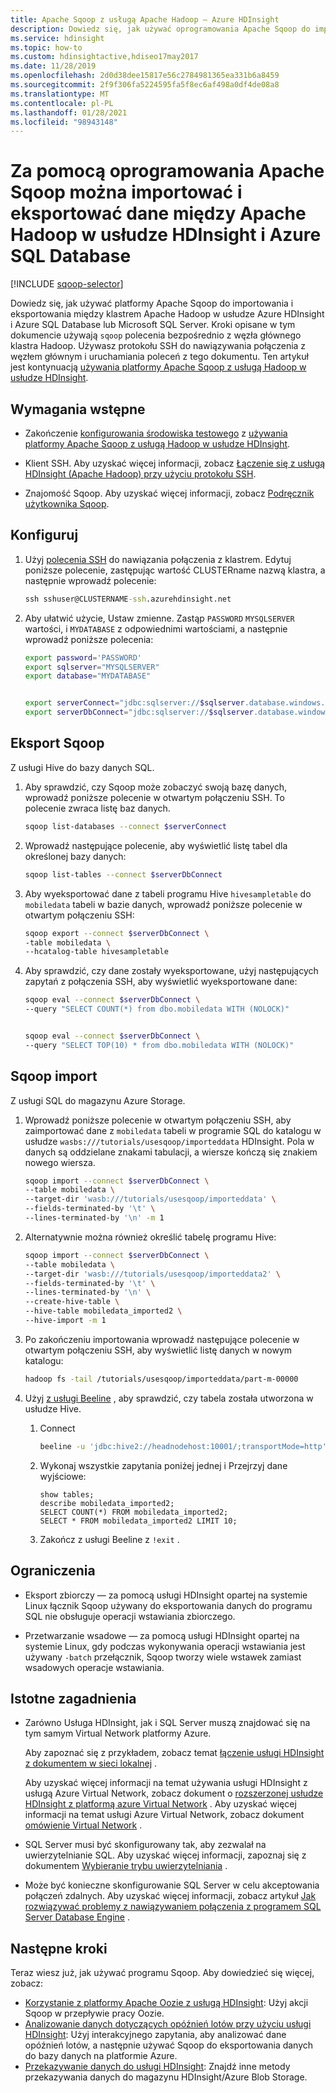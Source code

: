 ```yaml
---
title: Apache Sqoop z usługą Apache Hadoop — Azure HDInsight
description: Dowiedz się, jak używać oprogramowania Apache Sqoop do importowania i eksportowania między Apache Hadoop w usłudze HDInsight i Azure SQL Database.
ms.service: hdinsight
ms.topic: how-to
ms.custom: hdinsightactive,hdiseo17may2017
ms.date: 11/28/2019
ms.openlocfilehash: 2d0d38dee15817e56c2784981365ea331b6a8459
ms.sourcegitcommit: 2f9f306fa5224595fa5f8ec6af498a0df4de08a8
ms.translationtype: MT
ms.contentlocale: pl-PL
ms.lasthandoff: 01/28/2021
ms.locfileid: "98943148"
---
```

# <a name="use-apache-sqoop-to-import-and-export-data-between-apache-hadoop-on-hdinsight-and-azure-sql-database"></a>Za pomocą oprogramowania Apache Sqoop można importować i eksportować dane między Apache Hadoop w usłudze HDInsight i Azure SQL Database

[!INCLUDE [sqoop-selector](../../../includes/hdinsight-selector-use-sqoop.md)]

Dowiedz się, jak używać platformy Apache Sqoop do importowania i eksportowania między klastrem Apache Hadoop w usłudze Azure HDInsight i Azure SQL Database lub Microsoft SQL Server. Kroki opisane w tym dokumencie używają `sqoop` polecenia bezpośrednio z węzła głównego klastra Hadoop. Używasz protokołu SSH do nawiązywania połączenia z węzłem głównym i uruchamiania poleceń z tego dokumentu. Ten artykuł jest kontynuacją [używania platformy Apache Sqoop z usługą Hadoop w usłudze HDInsight](./hdinsight-use-sqoop.md).

## <a name="prerequisites"></a>Wymagania wstępne

* Zakończenie [konfigurowania środowiska testowego](./hdinsight-use-sqoop.md#create-cluster-and-sql-database) z [używania platformy Apache Sqoop z usługą Hadoop w usłudze HDInsight](./hdinsight-use-sqoop.md).

* Klient SSH. Aby uzyskać więcej informacji, zobacz [Łączenie się z usługą HDInsight (Apache Hadoop) przy użyciu protokołu SSH](../hdinsight-hadoop-linux-use-ssh-unix.md).

* Znajomość Sqoop. Aby uzyskać więcej informacji, zobacz [Podręcznik użytkownika Sqoop](https://sqoop.apache.org/docs/1.4.7/SqoopUserGuide.html).

## <a name="set-up"></a>Konfiguruj

1. Użyj [polecenia SSH](../hdinsight-hadoop-linux-use-ssh-unix.md) do nawiązania połączenia z klastrem. Edytuj poniższe polecenie, zastępując wartość CLUSTERname nazwą klastra, a następnie wprowadź polecenie:

    ```cmd
    ssh sshuser@CLUSTERNAME-ssh.azurehdinsight.net
    ```

1. Aby ułatwić użycie, Ustaw zmienne. Zastąp `PASSWORD` `MYSQLSERVER` wartości, i `MYDATABASE` z odpowiednimi wartościami, a następnie wprowadź poniższe polecenia:

    ```bash
    export password='PASSWORD'
    export sqlserver="MYSQLSERVER"
    export database="MYDATABASE"


    export serverConnect="jdbc:sqlserver://$sqlserver.database.windows.net:1433;user=sqluser;password=$password"
    export serverDbConnect="jdbc:sqlserver://$sqlserver.database.windows.net:1433;user=sqluser;password=$password;database=$database"
    ```

## <a name="sqoop-export"></a>Eksport Sqoop

Z usługi Hive do bazy danych SQL.

1. Aby sprawdzić, czy Sqoop może zobaczyć swoją bazę danych, wprowadź poniższe polecenie w otwartym połączeniu SSH. To polecenie zwraca listę baz danych.

    ```bash
    sqoop list-databases --connect $serverConnect
    ```

1. Wprowadź następujące polecenie, aby wyświetlić listę tabel dla określonej bazy danych:

    ```bash
    sqoop list-tables --connect $serverDbConnect
    ```

1. Aby wyeksportować dane z tabeli programu Hive `hivesampletable` do `mobiledata` tabeli w bazie danych, wprowadź poniższe polecenie w otwartym połączeniu SSH:

    ```bash
    sqoop export --connect $serverDbConnect \
    -table mobiledata \
    --hcatalog-table hivesampletable
    ```

1. Aby sprawdzić, czy dane zostały wyeksportowane, użyj następujących zapytań z połączenia SSH, aby wyświetlić wyeksportowane dane:

    ```bash
    sqoop eval --connect $serverDbConnect \
    --query "SELECT COUNT(*) from dbo.mobiledata WITH (NOLOCK)"


    sqoop eval --connect $serverDbConnect \
    --query "SELECT TOP(10) * from dbo.mobiledata WITH (NOLOCK)"
    ```

## <a name="sqoop-import"></a>Sqoop import

Z usługi SQL do magazynu Azure Storage.

1. Wprowadź poniższe polecenie w otwartym połączeniu SSH, aby zaimportować dane z `mobiledata` tabeli w programie SQL do katalogu w usłudze `wasbs:///tutorials/usesqoop/importeddata` HDInsight. Pola w danych są oddzielane znakami tabulacji, a wiersze kończą się znakiem nowego wiersza.

    ```bash
    sqoop import --connect $serverDbConnect \
    --table mobiledata \
    --target-dir 'wasb:///tutorials/usesqoop/importeddata' \
    --fields-terminated-by '\t' \
    --lines-terminated-by '\n' -m 1
    ```

1. Alternatywnie można również określić tabelę programu Hive:

    ```bash
    sqoop import --connect $serverDbConnect \
    --table mobiledata \
    --target-dir 'wasb:///tutorials/usesqoop/importeddata2' \
    --fields-terminated-by '\t' \
    --lines-terminated-by '\n' \
    --create-hive-table \
    --hive-table mobiledata_imported2 \
    --hive-import -m 1
    ```

1. Po zakończeniu importowania wprowadź następujące polecenie w otwartym połączeniu SSH, aby wyświetlić listę danych w nowym katalogu:

    ```bash
    hadoop fs -tail /tutorials/usesqoop/importeddata/part-m-00000
    ```

1. Użyj [z usługi Beeline](./apache-hadoop-use-hive-beeline.md) , aby sprawdzić, czy tabela została utworzona w usłudze Hive.

    1. Connect

        ```bash
        beeline -u 'jdbc:hive2://headnodehost:10001/;transportMode=http'
        ```

    1. Wykonaj wszystkie zapytania poniżej jednej i Przejrzyj dane wyjściowe:

        ```hql
        show tables;
        describe mobiledata_imported2;
        SELECT COUNT(*) FROM mobiledata_imported2;
        SELECT * FROM mobiledata_imported2 LIMIT 10;
        ```

    1. Zakończ z usługi Beeline z `!exit` .

## <a name="limitations"></a>Ograniczenia

* Eksport zbiorczy — za pomocą usługi HDInsight opartej na systemie Linux łącznik Sqoop używany do eksportowania danych do programu SQL nie obsługuje operacji wstawiania zbiorczego.

* Przetwarzanie wsadowe — za pomocą usługi HDInsight opartej na systemie Linux, gdy podczas wykonywania operacji wstawiania jest używany `-batch` przełącznik, Sqoop tworzy wiele wstawek zamiast wsadowych operacje wstawiania.

## <a name="important-considerations"></a>Istotne zagadnienia

* Zarówno Usługa HDInsight, jak i SQL Server muszą znajdować się na tym samym Virtual Network platformy Azure.

    Aby zapoznać się z przykładem, zobacz temat [łączenie usługi HDInsight z dokumentem w sieci lokalnej](./../connect-on-premises-network.md) .

    Aby uzyskać więcej informacji na temat używania usługi HDInsight z usługą Azure Virtual Network, zobacz dokument o [rozszerzonej usłudze HDInsight z platformą azure Virtual Network](../hdinsight-plan-virtual-network-deployment.md) . Aby uzyskać więcej informacji na temat usługi Azure Virtual Network, zobacz dokument [omówienie Virtual Network](../../virtual-network/virtual-networks-overview.md) .

* SQL Server musi być skonfigurowany tak, aby zezwalał na uwierzytelnianie SQL. Aby uzyskać więcej informacji, zapoznaj się z dokumentem [Wybieranie trybu uwierzytelniania](/sql/relational-databases/security/choose-an-authentication-mode) .

* Może być konieczne skonfigurowanie SQL Server w celu akceptowania połączeń zdalnych. Aby uzyskać więcej informacji, zobacz artykuł [Jak rozwiązywać problemy z nawiązywaniem połączenia z programem SQL Server Database Engine](https://social.technet.microsoft.com/wiki/contents/articles/2102.how-to-troubleshoot-connecting-to-the-sql-server-database-engine.aspx) .

## <a name="next-steps"></a>Następne kroki

Teraz wiesz już, jak używać programu Sqoop. Aby dowiedzieć się więcej, zobacz:

* [Korzystanie z platformy Apache Oozie z usługą HDInsight](../hdinsight-use-oozie-linux-mac.md): Użyj akcji Sqoop w przepływie pracy Oozie.
* [Analizowanie danych dotyczących opóźnień lotów przy użyciu usługi HDInsight](../interactive-query/interactive-query-tutorial-analyze-flight-data.md): Użyj interakcyjnego zapytania, aby analizować dane opóźnień lotów, a następnie używać Sqoop do eksportowania danych do bazy danych na platformie Azure.
* [Przekazywanie danych do usługi HDInsight](../hdinsight-upload-data.md): Znajdź inne metody przekazywania danych do magazynu HDInsight/Azure Blob Storage.